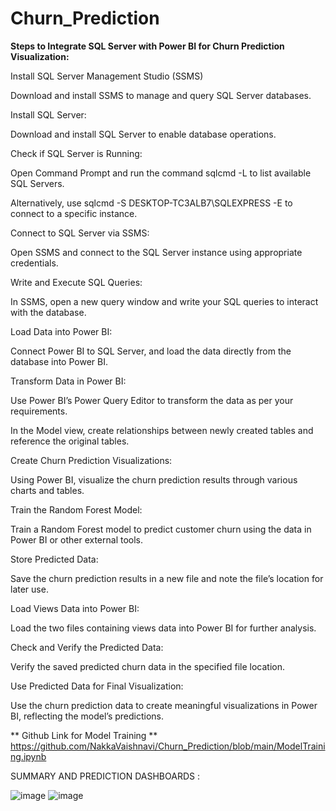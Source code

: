 # Churn_Prediction
**Steps to Integrate SQL Server with Power BI for Churn Prediction Visualization:**

Install SQL Server Management Studio (SSMS)

Download and install SSMS to manage and query SQL Server databases.

Install SQL Server:

Download and install SQL Server to enable database operations.

Check if SQL Server is Running:

Open Command Prompt and run the command sqlcmd -L to list available SQL Servers.

Alternatively, use sqlcmd -S DESKTOP-TC3ALB7\SQLEXPRESS -E to connect to a specific instance.

Connect to SQL Server via SSMS:

Open SSMS and connect to the SQL Server instance using appropriate credentials.

Write and Execute SQL Queries:

In SSMS, open a new query window and write your SQL queries to interact with the database.

Load Data into Power BI:

Connect Power BI to SQL Server, and load the data directly from the database into Power BI.

Transform Data in Power BI:

Use Power BI’s Power Query Editor to transform the data as per your requirements.

In the Model view, create relationships between newly created tables and reference the original tables.

Create Churn Prediction Visualizations:

Using Power BI, visualize the churn prediction results through various charts and tables.

Train the Random Forest Model:

Train a Random Forest model to predict customer churn using the data in Power BI or other external tools.

Store Predicted Data:

Save the churn prediction results in a new file and note the file’s location for later use.

Load Views Data into Power BI:

Load the two files containing views data into Power BI for further analysis.

Check and Verify the Predicted Data:

Verify the saved predicted churn data in the specified file location.

Use Predicted Data for Final Visualization:

Use the churn prediction data to create meaningful visualizations in Power BI, reflecting the model’s predictions.

** Github Link for Model Training **
https://github.com/NakkaVaishnavi/Churn_Prediction/blob/main/ModelTraining.ipynb



SUMMARY AND PREDICTION DASHBOARDS  :




![image](https://github.com/user-attachments/assets/5e1eab14-dd65-4876-a278-3c9fa981a4d1)
![image](https://github.com/user-attachments/assets/49a5c94d-f618-403d-96d1-828e2f16e9ce)

